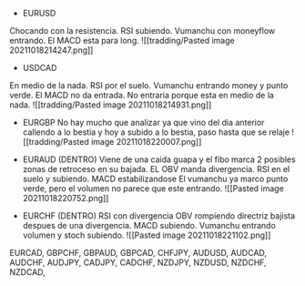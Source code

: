 * EURUSD

Chocando con la resistencia.
RSI subiendo.
Vumanchu con moneyflow entrando.
El MACD esta para long.
![[tradding/Pasted image 20211018214247.png]]

* USDCAD

En medio de la nada.
RSI por el suelo.
Vumanchu entrando money y punto verde.
El MACD no da entrada.
No entraria porque esta en medio de la nada.
![[tradding/Pasted image 20211018214931.png]]

* EURGBP
No hay mucho que analizar ya que vino del dia anterior callendo a lo bestia y hoy a subido a lo bestia, paso hasta que se relaje
![[tradding/Pasted image 20211018220007.png]]


* EURAUD (DENTRO)
Viene de una caida guapa y el fibo marca 2 posibles zonas de retroceso en su bajada.
EL OBV manda divergencia.
RSI en el suelo y subiendo.
MACD estabilizandose
El vumanchu ya marco punto verde, pero el volumen no parece que este entrando.
![[Pasted image 20211018220752.png]]

* EURCHF (DENTRO)
RSI con divergencia
OBV rompiendo directriz bajista despues de una divergencia.
MACD subiendo.
Vumanchu entrando volumen y stoch subiendo.
![[Pasted image 20211018221102.png]]


EURCAD,
GBPCHF,
GBPAUD,
GBPCAD,
CHFJPY,
AUDUSD,
AUDCAD,
AUDCHF,
AUDJPY,
CADJPY,
CADCHF,
NZDJPY,
NZDUSD,
NZDCHF,
NZDCAD,

